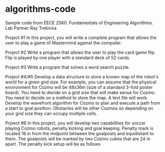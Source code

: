 # algorithms-code
Sample code from EECE 2560. Fundamentals of Engineering Algorithms. Lab Partner Ray Trebicka

Project #1
In this project, you will write a complete program that allows the user to play a game of Mastermind
against the computer. 

Project #2
Write a program that allows the user to play the card game flip. Flip is played by one player with a
standard deck of 52 cards.

Project #3
Write a program that solves a word search puzzle.

Project #4/#5
Develop a data structure to store a known map of the robot's world for a given grid size. For example, you can assume that the physical environment for Cozmo will be 48x36in (size of a standard 3-fold poster board). You need to decide on a grid size that will make sense for Cozmo. You need to decide on a method to store the map. A text file will work. 
Develop the wavefront algorithm for Cozmo to plan and execute a path from a start to goal position. Obstacles will be other Cozmos so depending on your grid size they can occupy multiple cells. 

Prjoect #6
In this project, you will develop two capabilities for soccer playing Cozmo robots, penalty kicking and goal keeping. Penalty mark is located 18 in from the midpoint between the goalposts and equidistant to them. The goalposts will be marked by two Cozmo cubes that are 24 in apart. The penalty kick setup will be as follows
